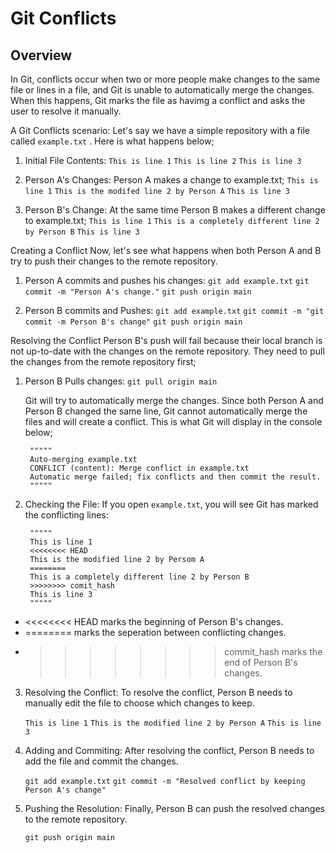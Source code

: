 <!-- Let's take a look at Git conflicts in depth. You would have realised by now that most often than not we run into git conflicts either expectedly or not.  Having an hands-on knowledge about git conflicts is very important in the day to day activities of a Git and Github user.-->

# Git Conflicts

## Overview
In Git, conflicts occur when two or more people make changes to the same file or lines in a file, and Git is unable to automatically merge the changes. When this happens, Git marks the file as havimg a conflict and asks the user to resolve it manually.

A Git Conflicts scenario:
Let's say we have a simple repository with a file called `example.txt` . Here is what happens below;

1. Initial File Contents:
        `This is line 1`
        `This is line 2`
        `This is line 3`

2. Person A's Changes: Person A makes a change to example.txt;
        `This is line 1`
        `This is the modifed line 2 by Person A`
        `This is line 3`

3. Person B's Change: At the same time Person B makes a different change to example.txt;
        `This is line 1`
        `This is a completely different line 2 by Person B`
        `This is line 3`

Creating a Conflict
Now, let's see what happens when both Person A and B try to push their changes to the remote repository.

1. Person A commits and pushes his changes:
    `git add example.txt`
    `git commit -m "Person A's change."`
    `git push origin main`

2. Person B commits and Pushes:
    `git add example.txt`
    `git commit -m "git commit -m Person B's change"`
    `git push origin main`

Resolving the Conflict
Person B's push will fail because their local branch is not up-to-date with the changes on the remote repository. They need to pull the changes from the remote repository first;

1. Person B Pulls changes:
        `git pull origin main`

    Git will try to automatically merge the changes. Since both Person A and Person B changed the same line, Git cannot automatically merge the files and will create a conflict. This is what Git will display in the console below;

        """""
        Auto-merging example.txt
        CONFLICT (content): Merge conflict in example.txt
        Automatic merge failed; fix conflicts and then commit the result.
        """""

2. Checking the File: If you open `example.txt`, you will see Git has marked the conflicting lines:

        """""
        This is line 1
        <<<<<<<< HEAD
        This is the modified line 2 by Persom A
        ========
        This is a completely different line 2 by Person B
        >>>>>>>> comit_hash 
        This is line 3
        """""
- <<<<<<<< HEAD marks the beginning of Person B's changes.
- ======== marks the seperation between conflicting changes.
- >>>>>>>> commit_hash marks the end of Person B's changes.

3. Resolving the Conflict: To resolve the conflict, Person B needs to manually edit the file to choose which    changes to keep.

    `This is line 1`
    `This is the modified line 2 by Person A`
    `This is line 3`

4. Adding and Commiting: After resolving the conflict, Person B needs to add the file and commit the changes.
    
    `git add example.txt`
    `git commit -m "Resolved conflict by keeping Person A's change"`
    
5. Pushing the Resolution: Finally, Person B can push the resolved changes to the remote repository.
    
    `git push origin main`

<!-- I don't think I need to demostrate Git conflict again with the examples I have provided above and Git's console output shown above as well.  -->

